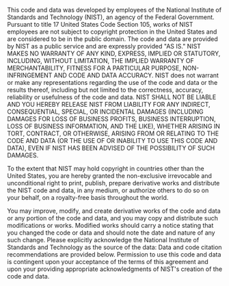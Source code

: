 This code and data was developed by employees of the National Institute of Standards and Technology (NIST), an agency of the Federal Government. 
Pursuant to title 17 United States Code Section 105, works of NIST employees are not subject to copyright protection 
in the United States and are considered to be in the public domain. The code and data are provided by NIST as a public service and are expressly provided "AS IS." 
NIST MAKES NO WARRANTY OF ANY KIND, EXPRESS, IMPLIED OR STATUTORY, INCLUDING, WITHOUT LIMITATION, THE IMPLIED WARRANTY OF MERCHANTABILITY, 
FITNESS FOR A PARTICULAR PURPOSE, NON-INFRINGEMENT AND CODE AND DATA ACCURACY. NIST does not warrant or make any representations regarding the use of the code and data or the results thereof, 
including but not limited to the correctness, accuracy, reliability or usefulness of the code and data. NIST SHALL NOT BE LIABLE AND YOU HEREBY RELEASE NIST FROM LIABILITY FOR ANY INDIRECT, 
CONSEQUENTIAL, SPECIAL, OR INCIDENTAL DAMAGES (INCLUDING DAMAGES FOR LOSS OF BUSINESS PROFITS, BUSINESS INTERRUPTION, LOSS OF BUSINESS INFORMATION, AND THE LIKE), WHETHER ARISING IN TORT, CONTRACT, OR OTHERWISE, 
ARISING FROM OR RELATING TO THE CODE AND DATA (OR THE USE OF OR INABILITY TO USE THIS CODE AND DATA), EVEN IF NIST HAS BEEN ADVISED OF THE POSSIBILITY OF SUCH DAMAGES.

To the extent that NIST may hold copyright in countries other than the United States, you are hereby granted the non-exclusive irrevocable and unconditional right to print, publish, prepare 
derivative works and distribute the NIST code and data, in any medium, or authorize others to do so on your behalf, on a royalty-free basis throughout the world.

You may improve, modify, and create derivative works of the code and data or any portion of the code and data, and you may copy and distribute such modifications or works. 
Modified works should carry a notice stating that you changed the code or data and should note the date and nature of any such change. Please explicitly acknowledge 
the National Institute of Standards and Technology as the source of the data: Data and code citation recommendations are provided below. Permission to use this code and data 
is contingent upon your acceptance of the terms of this agreement and upon your providing appropriate acknowledgments of NIST's creation of the code and data.
